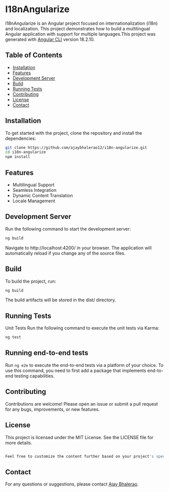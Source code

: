 
# I18nAngularize

I18nAngularize is an Angular project focused on internationalization (i18n) and localization. This project demonstrates how to build a multilingual Angular application with support for multiple languages.This project was generated with [Angular CLI](https://github.com/angular/angular-cli) version 18.2.10.

## Table of Contents

- [Installation](#installation)
- [Features](#features)
- [Development Server](#development-server)
- [Build](#build)
- [Running Tests](#running-tests)
- [Contributing](#contributing)
- [License](#license)
- [Contact](#contact)

## Installation

To get started with the project, clone the repository and install the dependencies:

```sh
git clone https://github.com/ajaybhalerao12/i18n-angularize.git
cd i18n-angularize
npm install
```
## Features
- Multilingual Support
- Seamless Integration
- Dynamic Content Translation
- Locale Management

## Development Server
Run the following command to start the development server:
```bash
ng build
```
Navigate to http://localhost:4200/ in your browser. The application will automatically reload if you change any of the source files.

## Build
To build the project, run:
```bash
ng build
```
The build artifacts will be stored in the dist/ directory.

## Running Tests
Unit Tests
Run the following command to execute the unit tests via Karma:
```bash
ng test
```

## Running end-to-end tests

Run `ng e2e` to execute the end-to-end tests via a platform of your choice. To use this command, you need to first add a package that implements end-to-end testing capabilities.
## Contributing
Contributions are welcome! Please open an issue or submit a pull request for any bugs, improvements, or new features.

## License
This project is licensed under the MIT License. See the LICENSE file for more details.
```bash

Feel free to customize the content further based on your project's specific details and requirements.
```
## Contact
For any questions or suggestions, please contact [Ajay Bhalerao](https://github.com/ajaybhalerao12).
